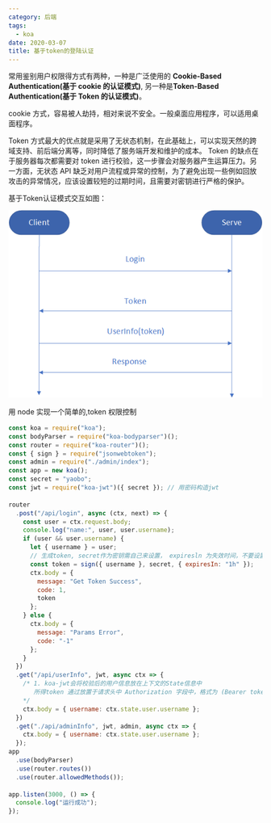 ```yaml
---
category: 后端
tags:
  - koa
date: 2020-03-07
title: 基于token的登陆认证
---
```


常用鉴别用户权限得方式有两种，一种是广泛使用的 **Cookie-Based Authentication(基于 cookie 的认证模式)**, 另一种是**Token-Based Authentication(基于 Token 的认证模式)**。

cookie 方式，容易被人劫持，相对来说不安全。一般桌面应用程序，可以适用桌面程序。

Token 方式最大的优点就是采用了无状态机制，在此基础上，可以实现天然的跨域支持、前后端分离等，同时降低了服务端开发和维护的成本。
Token 的缺点在于服务器每次都需要对 token 进行校验，这一步骤会对服务器产生运算压力。另一方面，无状态 API 缺乏对用户流程或异常的控制，为了避免出现一些例如回放攻击的异常情况，应该设置较短的过期时间，且需要对密钥进行严格的保护。


基于Token认证模式交互如图：

![基于Token认证模式](./assets/permission_auth.png)

用 node 实现一个简单的,token 权限控制

```js
const koa = require("koa");
const bodyParser = require("koa-bodyparser")();
const router = require("koa-router")();
const { sign } = require("jsonwebtoken");
const admin = require("./admin/index");
const app = new koa();
const secret = "yaobo";
const jwt = require("koa-jwt")({ secret }); // 用密码构造jwt

router
  .post("/api/login", async (ctx, next) => {
    const user = ctx.request.body;
    console.log("name:", user, user.username);
    if (user && user.username) {
      let { username } = user;
      // 生成token, secret作为密钥需自己来设置， expiresln 为失效时间，不要设置太久
      const token = sign({ username }, secret, { expiresIn: "1h" });
      ctx.body = {
        message: "Get Token Success",
        code: 1,
        token
      };
    } else {
      ctx.body = {
        message: "Params Error",
        code: "-1"
      };
    }
  })
  .get("/api/userInfo", jwt, async ctx => {
    /* 1. koa-jwt会将校验后的用户信息放在上下文的State信息中
       所得token 通过放置于请求头中 Authorization 字段中，格式为 (Bearer token)
    */
    ctx.body = { username: ctx.state.user.username };
  })
  .get("./api/adminInfo", jwt, admin, async ctx => {
    ctx.body = { username: ctx.state.user.username };
  });
app
  .use(bodyParser)
  .use(router.routes())
  .use(router.allowedMethods());

app.listen(3000, () => {
  console.log("运行成功");
});
```
